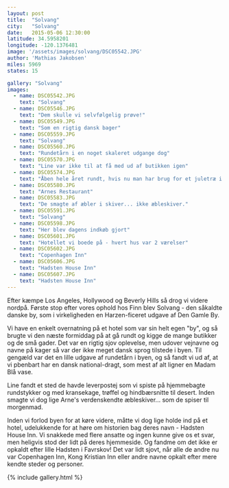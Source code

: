 ```yaml
---
layout: post
title:  "Solvang"
city:   "Solvang"
date:   2015-05-06 12:30:00
latitude: 34.5958201
longitude: -120.1376481
image: '/assets/images/solvang/DSC05542.JPG'
author: 'Mathias Jakobsen'
miles: 5969
states: 15

gallery: "Solvang"
images:
  - name: DSC05542.JPG
    text: "Solvang"
  - name: DSC05546.JPG
    text: "Dem skulle vi selvfølgelig prøve!"
  - name: DSC05549.JPG
    text: "Som en rigtig dansk bager"
  - name: DSC05559.JPG
    text: "Solvang"
  - name: DSC05560.JPG
    text: "Rundetårn i en noget skaleret udgange dog"
  - name: DSC05570.JPG
    text: "Line var ikke til at få med ud af butikken igen"
  - name: DSC05574.JPG
    text: "Åben hele året rundt, hvis nu man har brug for et juletræ i august"
  - name: DSC05580.JPG
    text: "Arnes Restaurant"
  - name: DSC05583.JPG
    text: "De smagte af æbler i skiver... ikke æbleskiver."
  - name: DSC05591.JPG
    text: "Solvang"
  - name: DSC05598.JPG
    text: "Her blev dagens indkøb gjort"
  - name: DSC05601.JPG
    text: "Hotellet vi boede på - hvert hus var 2 værelser"
  - name: DSC05602.JPG
    text: "Copenhagen Inn"
  - name: DSC05606.JPG
    text: "Hadsten House Inn"
  - name: DSC05607.JPG
    text: "Hadsten House Inn"
---
```


Efter kæmpe Los Angeles, Hollywood og Beverly Hills så drog vi videre nordpå. Første stop efter vores ophold hos Finn blev Solvang - den såkaldte danske by, som i virkeligheden en Harzen-ficeret udgave af Den Gamle By. 

Vi have en enkelt overnatning på et hotel som var sin helt egen "by", og så brugte vi den næste formiddag på at gå rundt og kigge de mange butikker og de små gader. Det var en rigtig sjov oplevelse, men udover vejnavne og navne på kager så var der ikke meget dansk sprog tilstede i byen. Til gengæld var det en lille udgave af rundetårn i byen, og så fandt vi ud af, at vi pbenbart har en dansk national-dragt, som mest af alt ligner en Madam Blå vase.

Line fandt et sted de havde leverpostej som vi spiste på hjemmebagte rundstykker og med kransekage, trøffel og hindbærsnitte til desert. Inden smagte vi dog lige Arne's verdenskendte æbleskiver... som de spiser til morgenmad.

Inden vi forlod byen for at køre videre, måtte vi dog lige holde ind på et hotel, udelukkende for at høre om historien bag deres navn - Hadsten House Inn. Vi snakkede med flere ansatte og ingen kunne give os et svar, men heligvis stod der lidt på deres hjemmeside. Og fandme om det ikke er opkaldt efter lille Hadsten i Favrskov! Det var lidt sjovt, når alle de andre nu var Copenhagen Inn, Kong Kristian Inn eller andre navne opkalt efter mere kendte steder og personer.

{% include gallery.html %}







